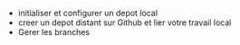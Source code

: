 - initialiser et configurer un depot local
- creer un depot distant sur Github  et lier votre travail local
- Gerer les branches
